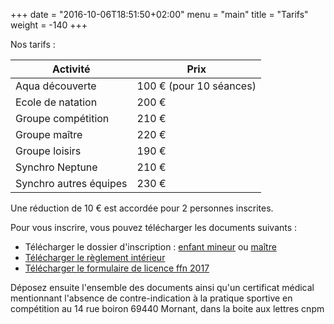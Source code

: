 +++
date = "2016-10-06T18:51:50+02:00"
menu = "main"
title = "Tarifs"
weight = -140
+++

Nos tarifs :

<table class="table table-striped">
<thead>
<tr>
<th>Activité</th>
<th>Prix</th>
</tr>
</thead>
<tbody>
<tr>
<td>Aqua découverte</td>
<td>100 € (pour 10 séances)</td>
</tr>
<tr>
<td>Ecole de natation</td>
<td>200 €</td>
</tr>
<tr>
<td>Groupe compétition</td>
<td>210 €</td>
</tr>
<tr>
<td>Groupe maître</td>
<td>220 €</td>
</tr>
<tr>
<td>Groupe loisirs</td>
<td>190 €</td>
</tr>
<tr>
<td>Synchro Neptune</td>
<td>210 €</td>
</tr>
<tr>
<td>Synchro autres équipes</td>
<td>230 €</td>
</tr>
</tbody>
</table>

Une réduction de 10 € est accordée pour 2 personnes inscrites.

Pour vous inscrire, vous pouvez télécharger les documents suivants :

* Télécharger le dossier d'inscription : [enfant mineur](/pdf/inscription2016mineur.pdf) ou [maître](/pdf/inscription2016maitre.pdf)
* [Télécharger le règlement intérieur](/pdf/reglementinterieur2016.pdf)
* [Télécharger le formulaire de licence ffn 2017](/pdf/formulairelicence2017.pdf)

Déposez ensuite l'ensemble des documents ainsi qu'un certificat médical mentionnant l'absence de contre-indication
à la pratique sportive en compétition au 14 rue boiron 69440 Mornant, dans la boite aux lettres cnpm



